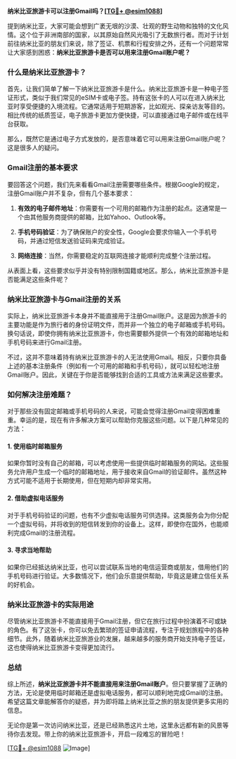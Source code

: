 **纳米比亚旅游卡可以注册Gmail吗？[[TG💪+ @esim1088](https://t.me/s/esim1088)]**

提到纳米比亚，大家可能会想到广袤无垠的沙漠、壮观的野生动物和独特的文化风情。这个位于非洲南部的国家，以其原始自然风光吸引了无数旅行者。而对于计划前往纳米比亚的朋友们来说，除了签证、机票和行程安排之外，还有一个问题常常让大家感到困惑：**纳米比亚旅游卡是否可以用来注册Gmail账户呢？**

### 什么是纳米比亚旅游卡？

首先，让我们简单了解一下纳米比亚旅游卡是什么。纳米比亚旅游卡是一种电子签证形式，类似于我们常见的eSIM卡或电子签。持有这张卡的人可以在进入纳米比亚时享受便捷的入境流程。它通常适用于短期游客，比如观光、探亲访友等目的。相比传统的纸质签证，电子旅游卡更加方便快捷，可以直接通过电子邮件或在线平台获取。

那么，既然它是通过电子方式发放的，是否意味着它可以用来注册Gmail账户呢？这是很多人的疑问。

### Gmail注册的基本要求

要回答这个问题，我们先来看看Gmail注册需要哪些条件。根据Google的规定，注册Gmail账户并不复杂，但有几个基本要求：

1. **有效的电子邮件地址**：你需要有一个可用的邮箱作为注册的起点。这通常是一个由其他服务商提供的邮箱，比如Yahoo、Outlook等。
   
2. **手机号码验证**：为了确保账户的安全性，Google会要求你输入一个手机号码，并通过短信发送验证码来完成验证。

3. **网络连接**：当然，你需要稳定的互联网连接才能顺利完成整个注册过程。

从表面上看，这些要求似乎并没有特别限制国籍或地区。那么，纳米比亚旅游卡是否能满足这些条件呢？

### 纳米比亚旅游卡与Gmail注册的关系

实际上，纳米比亚旅游卡本身并不能直接用于注册Gmail账户。这是因为旅游卡的主要功能是作为旅行者的身份证明文件，而并非一个独立的电子邮箱或手机号码。换句话说，即使你拥有纳米比亚旅游卡，你也需要额外提供一个有效的邮箱地址和手机号码来进行Gmail注册。

不过，这并不意味着持有纳米比亚旅游卡的人无法使用Gmail。相反，只要你具备上述的基本注册条件（例如有一个可用的邮箱和手机号码），就可以轻松地注册Gmail账户。因此，关键在于你是否能够找到合适的工具或方法来满足这些要求。

### 如何解决注册难题？

对于那些没有固定邮箱或手机号码的人来说，可能会觉得注册Gmail变得困难重重。幸运的是，现在有许多解决方案可以帮助你克服这些问题。以下是几种常见的方法：

#### 1. 使用临时邮箱服务
如果你暂时没有自己的邮箱，可以考虑使用一些提供临时邮箱服务的网站。这些服务允许用户生成一个临时的邮箱地址，用于接收来自Gmail的验证邮件。虽然这种方式可能不适用于长期使用，但在短期内却非常实用。

#### 2. 借助虚拟电话服务
对于手机号码验证的问题，也有不少虚拟电话服务可供选择。这类服务会为你分配一个虚拟号码，并将收到的短信转发到你的设备上。这样，即使你在国外，也能顺利完成Gmail的注册流程。

#### 3. 寻求当地帮助
如果你已经抵达纳米比亚，也可以尝试联系当地的电信运营商或朋友，借用他们的手机号码进行验证。大多数情况下，他们会乐意提供帮助，毕竟这是建立信任关系的好机会。

### 纳米比亚旅游卡的实际用途

尽管纳米比亚旅游卡不能直接用于Gmail注册，但它在旅行过程中扮演着不可或缺的角色。有了这张卡，你可以免去繁琐的签证申请流程，专注于规划旅程中的各种细节。此外，随着纳米比亚旅游业的发展，越来越多的服务商开始支持电子签证，这也使得纳米比亚旅游卡变得更加流行。

### 总结

综上所述，**纳米比亚旅游卡并不能直接用来注册Gmail账户**。但只要掌握了正确的方法，无论是使用临时邮箱还是虚拟电话服务，都可以顺利地完成Gmail的注册。希望这篇文章能解答你的疑惑，并为即将踏上纳米比亚之旅的朋友提供更多实用的信息。

无论你是第一次访问纳米比亚，还是已经熟悉这片土地，这里永远都有新的风景等待你去发现。带上你的纳米比亚旅游卡，开启一段难忘的冒险吧！

[[TG💪+ @esim1088](https://t.me/s/esim1088) ![Image](https://i.postimg.cc/4NQfJmqS/Snipaste-2025-05-13-00-14-12.png)]